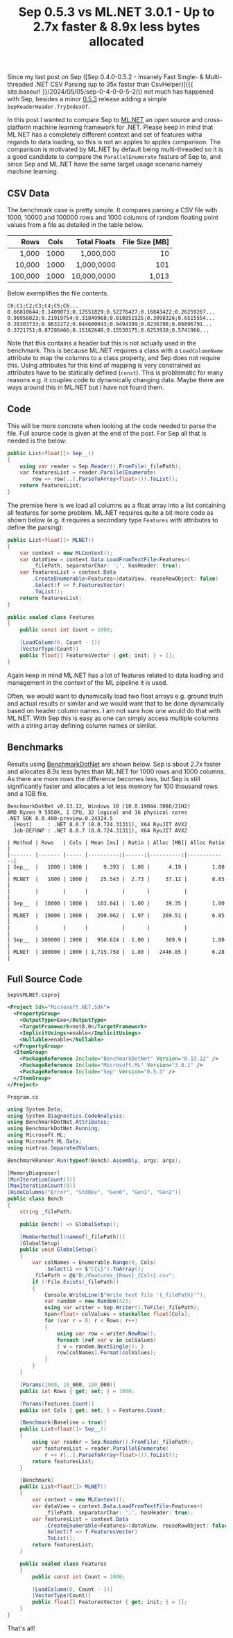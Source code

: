 ﻿---
layout: post
title: Sep 0.5.3 vs ML.NET 3.0.1 - Up to 2.7x faster & 8.9x less bytes allocated
---

Since my last post on Sep ([Sep 0.4.0-0.5.2 - Insanely Fast Single- &
Multi-threaded .NET CSV Parsing (up to 35x faster than CsvHelper)]({{
site.baseurl }}/2024/05/05/sep-0-4-0-0-5-2/)) not much has happened with Sep,
besides a minor [0.5.3](https://github.com/nietras/Sep/releases/tag/v0.5.3)
release adding a simple ` SepReaderHeader.TryIndexOf`.

In this post I wanted to compare Sep to
[ML.NET](https://github.com/dotnet/machinelearning) an open source and
cross-platform machine learning framework for .NET. Please keep in mind that
ML.NET has a completely different context and set of features witha regards to
data loading, so this is not an apples to apples comparison. The comparison is
motivated by ML.NET by default being multi-threaded so it is a good candidate to
compare the `ParallelEnumerate` feature of Sep to, and since Sep and ML.NET have
the same target usage scenario namely machine learning.

## CSV Data
The benchmark case is pretty simple. It compares parsing a CSV file with 1000,
10000 and 100000 rows and 1000 columns of random floating point values from a
file as detailed in the table below.

| Rows    | Cols | Total Floats | File Size [MB] |
|--------:|----- |-------------:|------:|
|   1,000 | 1000 |    1,000,000 |    10 |
|  10,000 | 1000 |   1,000,0000 |   101 |
| 100,000 | 1000 |  10,000,0000 | 1,013 |

Below exemplifies the file contents. 

```
C0;C1;C2;C3;C4;C5;C6...
0.66810644;0.1409073;0.12551829;0.52276427;0.16843422;0.26259267...
0.98956823;0.21919754;0.31849968;0.010851925;0.3098326;0.6515554...
0.28303733;0.9632272;0.044600043;0.9494399;0.8236798;0.06896791...
0.3721751;0.87286466;0.15162648;0.15530175;0.6253938;0.5741966...
```

Note that this contains a header but this is not actually used in the benchmark.
This is because ML.NET requires a class with a `LoadColumnName` attribute to map
the columns to a class property, and Sep does not require this. Using attributes
for this kind of mapping is very constrained as attributes have to be statically
defined (`const`). This is problematic for many reasons e.g. it couples code to
dynamically changing data. Maybe there are ways around this in ML.NET but I have
not found them.

## Code
This will be more concrete when looking at the code needed to parse the file.
Full source code is given at the end of the post. For Sep all that is needed is
the below:

```csharp
public List<float[]> Sep__()
{
    using var reader = Sep.Reader().FromFile(_filePath);
    var featuresList = reader.ParallelEnumerate(
        row => row[..].ParseToArray<float>()).ToList();
    return featuresList;
}
```

The premise here is we load all columns as a float array into a list containing
all features for some problem. ML.NET requires quite a bit more code as shown
below (e.g. it requires a secondary type `Features` with attributes to define
the parsing):

```csharp
public List<float[]> MLNET()
{
    var context = new MLContext();
    var dataView = context.Data.LoadFromTextFile<Features>(
        _filePath, separatorChar: ';', hasHeader: true);
    var featuresList = context.Data
        .CreateEnumerable<Features>(dataView, reuseRowObject: false)
        .Select(f => f.FeaturesVector)
        .ToList();
    return featuresList;
}

public sealed class Features
{
    public const int Count = 1000;

    [LoadColumn(0, Count - 1)]
    [VectorType(Count)]
    public float[] FeaturesVector { get; init; } = [];
}
```

Again keep in mind ML.NET has a lot of features related to data loading and
management in the context of the ML pipeline it is used.

Often, we would want to dynamically load two float arrays e.g. ground truth and
actual results or similar and we would want that to be done dynamically based on
header column names. I am not sure how one would do that with ML.NET. With Sep
this is easy as one can simply access multiple columns with a string array
defining column names or similar.

## Benchmarks
Results using [BenchmarkDotNet](https://github.com/dotnet/BenchmarkDotNet) are
shown below. Sep is about 2.7x faster and allocates 8.9x less bytes than ML.NET
for 1000 rows and 1000 columns. As there are more rows the difference becomes
less, but Sep is still significantly faster and allocates a lot less memory for
100 thousand rows and a 1GB file.

```text
BenchmarkDotNet v0.13.12, Windows 10 (10.0.19044.3086/21H2)
AMD Ryzen 9 5950X, 1 CPU, 32 logical and 16 physical cores
.NET SDK 8.0.400-preview.0.24324.5
  [Host]     : .NET 8.0.7 (8.0.724.31311), X64 RyuJIT AVX2
  Job-DEFUWP : .NET 8.0.7 (8.0.724.31311), X64 RyuJIT AVX2

| Method | Rows   | Cols | Mean [ms] | Ratio | Alloc [MB]| Alloc Ratio |
|------- |------- |----- |----------:|------:|----------:|------------:|
| Sep__  |   1000 | 1000 |     9.393 |  1.00 |      4.19 |        1.00 |
| MLNET  |   1000 | 1000 |    25.543 |  2.73 |     37.12 |        8.85 |
|        |        |      |           |       |           |             |
| Sep__  |  10000 | 1000 |   103.041 |  1.00 |     39.35 |        1.00 |
| MLNET  |  10000 | 1000 |   200.062 |  1.97 |    269.51 |        6.85 |
|        |        |      |           |       |           |             |
| Sep__  | 100000 | 1000 |   950.624 |  1.00 |     389.9 |        1.00 |
| MLNET  | 100000 | 1000 | 1,715.758 |  1.80 |   2446.85 |        6.28 |
```

## Full Source Code

`SepVsMLNET.csproj`
```xml
<Project Sdk="Microsoft.NET.Sdk">
  <PropertyGroup>
    <OutputType>Exe</OutputType>
    <TargetFramework>net8.0</TargetFramework>
    <ImplicitUsings>enable</ImplicitUsings>
    <Nullable>enable</Nullable>
  </PropertyGroup>
  <ItemGroup>
    <PackageReference Include="BenchmarkDotNet" Version="0.13.12" />
    <PackageReference Include="Microsoft.ML" Version="3.0.1" />
    <PackageReference Include="Sep" Version="0.5.3" />
  </ItemGroup>
</Project>
```

`Program.cs`
```csharp
using System.Data;
using System.Diagnostics.CodeAnalysis;
using BenchmarkDotNet.Attributes;
using BenchmarkDotNet.Running;
using Microsoft.ML;
using Microsoft.ML.Data;
using nietras.SeparatedValues;

BenchmarkRunner.Run(typeof(Bench).Assembly, args: args);

[MemoryDiagnoser]
[MinIterationCount(3)]
[MaxIterationCount(9)]
[HideColumns("Error", "StdDev", "Gen0", "Gen1", "Gen2")]
public class Bench
{
    string _filePath;

    public Bench() => GlobalSetup();

    [MemberNotNull(nameof(_filePath))]
    [GlobalSetup]
    public void GlobalSetup()
    {
        var colNames = Enumerable.Range(0, Cols)
            .Select(i => $"C{i}").ToArray();
        _filePath = @$"B:/Features_{Rows}_{Cols}.csv";
        if (!File.Exists(_filePath))
        {
            Console.WriteLine($"Write test file '{_filePath}'");
            var random = new Random(42);
            using var writer = Sep.Writer().ToFile(_filePath);
            Span<float> colValues = stackalloc float[Cols];
            for (var r = 0; r < Rows; r++)
            {
                using var row = writer.NewRow();
                foreach (ref var v in colValues)
                { v = random.NextSingle(); }
                row[colNames].Format(colValues);
            }
        }
    }

    [Params(1000, 10_000, 100_000)]
    public int Rows { get; set; } = 1000;

    [Params(Features.Count)]
    public int Cols { get; set; } = Features.Count;

    [Benchmark(Baseline = true)]
    public List<float[]> Sep__()
    {
        using var reader = Sep.Reader().FromFile(_filePath);
        var featuresList = reader.ParallelEnumerate(
            r => r[..].ParseToArray<float>()).ToList();
        return featuresList;
    }

    [Benchmark]
    public List<float[]> MLNET()
    {
        var context = new MLContext();
        var dataView = context.Data.LoadFromTextFile<Features>(
            _filePath, separatorChar: ';', hasHeader: true);
        var featuresList = context.Data
            .CreateEnumerable<Features>(dataView, reuseRowObject: false)
            .Select(f => f.FeaturesVector)
            .ToList();
        return featuresList;
    }

    public sealed class Features
    {
        public const int Count = 1000;

        [LoadColumn(0, Count - 1)]
        [VectorType(Count)]
        public float[] FeaturesVector { get; init; } = [];
    }
}
```

That's all!